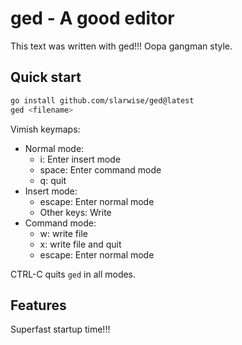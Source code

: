 # ged - A good editor

This text was written with ged!!! Oopa gangman style.

## Quick start

```sh
go install github.com/slarwise/ged@latest
ged <filename>
```

Vimish keymaps:

- Normal mode:
  - i: Enter insert mode
  - space: Enter command mode
  - q: quit
- Insert mode:
  - escape: Enter normal mode
  - Other keys: Write
- Command mode:
  - w: write file
  - x: write file and quit
  - escape: Enter normal mode

CTRL-C quits `ged` in all modes.

## Features

Superfast startup time!!!
